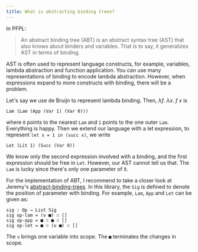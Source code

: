 ```yaml
---
title: What is abstracting binding trees?
---
```


In PFPL:

> An abstract binding tree (ABT) is an abstract syntax tree (AST) that also knows about binders and variables. That is to say, it generalizes AST in terms of binding.

AST is often used to represent language constructs, for example, variables, lambda abstraction and function application. You can use many representations of binding to encode lambda abstraction. However, when expressions expand to more constructs with binding, there will be a problem.

Let's say we use de Bruijn to represent lambda binding. Then, $\lambda f.~ \lambda x.~ f~x$ is

```
Lam (Lam (App (Var 1) (Var 0)))
```

where `0` points to the nearest `Lam` and `1` points to the one outer `Lam`. Everything is happy. Then we extend our language with a let expression, to represent `let x = 1 in (succ x)`, we write

```
Let (Lit 1) (Succ (Var 0))
```

We know only the second expression involved with a binding, and the first expression should be free in `Let`. However, our AST cannot tell us that. The `Lam` is lucky since there's only one parameter of it.

For the implementation of ABT, I recommend to take a closer look at Jeremy's [abstract-binding-trees](https://github.com/jsiek/abstract-binding-trees). In this library, the `Sig` is defined to denote the position of parameter with binding. For example, `Lam`, `App` and `Let` can be given as:

```
sig : Op → List Sig
sig op-lam = (ν ■) ∷ []
sig op-app = ■ ∷ ■ ∷ []
sig op-let = ■ ∷ (ν ■) ∷ []
```

The `ν` brings one variable into scope. The `■` terminates the changes in scope.

